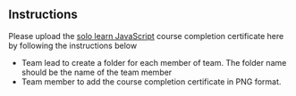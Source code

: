 ## Instructions

Please upload the [solo learn JavaScript](https://www.sololearn.com/Course/JavaScript/) course completion certificate here by following the instructions below

*  Team lead to create a folder for each member of team. The folder name should be the name of the team member
* Team member to add the course completion certificate in PNG format.
